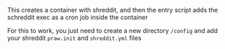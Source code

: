 This creates a container with shreddit, and then the entry script adds the schreddit exec as a cron job inside the container

For this to work, you just need to create a new directory `/config` and add your shreddit `praw.init` and `shreddit.yml` files 
